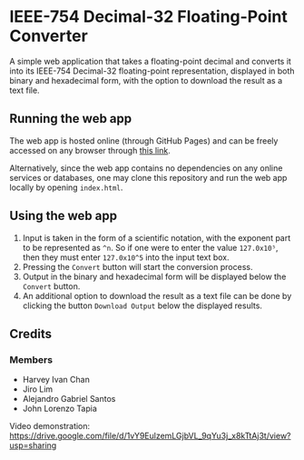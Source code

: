 # IEEE-754 Decimal-32 Floating-Point Converter
A simple web application that takes a floating-point decimal and converts it into its IEEE-754 Decimal-32 floating-point representation, displayed in both binary and hexadecimal form, with the option to download the result as a text file.

## Running the web app
The web app is hosted online (through GitHub Pages) and can be freely accessed on any browser through [this link](https://harveyivan-chan.github.io/).

Alternatively, since the web app contains no dependencies on any online services or databases, one may clone this repository and run the web app locally by opening `index.html`.

## Using the web app
1. Input is taken in the form of a scientific notation, with the exponent part to be represented as `^n`. So if one were to enter the value `127.0x10⁵`, then they must enter `127.0x10^5` into the input text box.
2. Pressing the `Convert` button will start the conversion process.
3. Output in the binary and hexadecimal form will be displayed below the `Convert` button.
4. An additional option to download the result as a text file can be done by clicking the button `Download Output` below the displayed results.

## Credits
### Members
- Harvey Ivan Chan
- Jiro Lim
- Alejandro Gabriel Santos
- John Lorenzo Tapia


Video demonstration:
https://drive.google.com/file/d/1vY9EulzemLGjbVL_9qYu3j_x8kTtAj3t/view?usp=sharing
